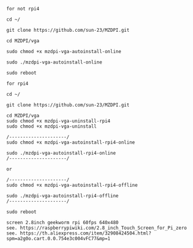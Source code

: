    for not rpi4
    
    cd ~/

    git clone https://github.com/sun-23/MZDPI.git

    cd MZDPI/vga

    sudo chmod +x mzdpi-vga-autoinstall-online

    sudo ./mzdpi-vga-autoinstall-online

    sudo reboot
    
    for rpi4
    
    cd ~/

    git clone https://github.com/sun-23/MZDPI.git

    cd MZDPI/vga
    sudo chmod +x mzdpi-vga-uninstall-rpi4
    sudo chmod +x mzdpi-vga-uninstall
    
    /---------------------/
    sudo chmod +x mzdpi-vga-autoinstall-rpi4-online

    sudo ./mzdpi-vga-autoinstall-rpi4-online
    /---------------------/
    
    or 
    
    /---------------------/
    sudo chmod +x mzdpi-vga-autoinstall-rpi4-offline

    sudo ./mzdpi-vga-autoinstall-rpi4-offline
    /---------------------/

    sudo reboot
    
    screen 2.8inch geekworm rpi 60fps 640x480 
    see. https://raspberrypiwiki.com/2.8_inch_Touch_Screen_for_Pi_zero
    see. https://th.aliexpress.com/item/32908424504.html?spm=a2g0o.cart.0.0.754e3c004vFC77&mp=1
